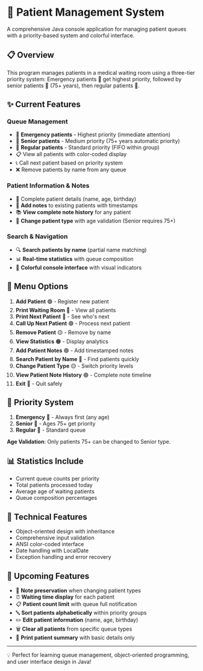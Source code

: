 # 🏥 Patient Management System

A comprehensive Java console application for managing patient queues with a priority-based system and colorful interface.

## 📋 Overview

This program manages patients in a medical waiting room using a three-tier priority system: Emergency patients 🚨 get highest priority, followed by senior patients 👴 (75+ years), then regular patients 👥.

## ✨ Current Features

### Queue Management
- 🚨 **Emergency patients** - Highest priority (immediate attention)
- 👴 **Senior patients** - Medium priority (75+ years automatic priority)
- 👥 **Regular patients** - Standard priority (FIFO within group)
- 📋 View all patients with color-coded display
- 📞 Call next patient based on priority system
- ❌ Remove patients by name from any queue

### Patient Information & Notes
- 📝 Complete patient details (name, age, birthday)
- 💬 **Add notes** to existing patients with timestamps
- 📚 **View complete note history** for any patient
- 🔄 **Change patient type** with age validation (Senior requires 75+)

### Search & Navigation
- 🔍 **Search patients by name** (partial name matching)
- 📊 **Real-time statistics** with queue composition
- 🎨 **Colorful console interface** with visual indicators

## 📖 Menu Options

1. **Add Patient** 🟢 - Register new patient
2. **Print Waiting Room** 🔵 - View all patients
3. **Print Next Patient** 🔵 - See who's next
4. **Call Up Next Patient** 🟣 - Process next patient
5. **Remove Patient** 🟡 - Remove by name
6. **View Statistics** 🟠 - Display analytics
7. **Add Patient Notes** 🟣 - Add timestamped notes
8. **Search Patient by Name** 🔵 - Find patients quickly
9. **Change Patient Type** 🟡 - Switch priority levels
10. **View Patient Note History** 🟢 - Complete note timeline
11. **Exit** 🔴 - Quit safely

## 🎯 Priority System

1. **Emergency** 🚨 - Always first (any age)
2. **Senior** 👴 - Ages 75+ get priority
3. **Regular** 👥 - Standard queue

**Age Validation**: Only patients 75+ can be changed to Senior type.

## 📊 Statistics Include
- Current queue counts per priority
- Total patients processed today
- Average age of waiting patients
- Queue composition percentages

## 🔧 Technical Features
- Object-oriented design with inheritance
- Comprehensive input validation
- ANSI color-coded interface
- Date handling with LocalDate
- Exception handling and error recovery

## 🚀 Upcoming Features

- 📝 **Note preservation** when changing patient types
- ⏰ **Waiting time display** for each patient
- 📋 **Patient count limit** with queue full notification
- 🔤 **Sort patients alphabetically** within priority groups
- ✏️ **Edit patient information** (name, age, birthday)
- 🗑️ **Clear all patients** from specific queue types
- 📄 **Print patient summary** with basic details only

---

💡 Perfect for learning queue management, object-oriented programming, and user interface design in Java!
